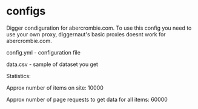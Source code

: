 # configs
Digger condiguration for abercrombie.com. To use this config you need to use your own proxy, diggernaut's basic proxies doesnt work for abercrombie.com.

config.yml - configuration file

data.csv - sample of dataset you get

Statistics:

Approx number of items on site: 10000

Approx number of page requests to get data for all items: 60000
